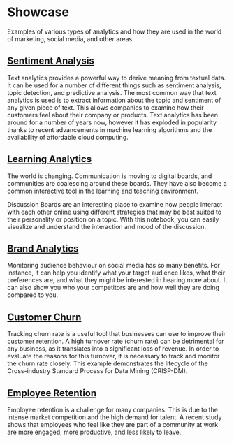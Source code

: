 # Showcase

Examples of various types of analytics and how they are used in the world
of marketing, social media, and other areas.

## [Sentiment Analysis](simple-sentiment/simple-sentiment.md)

Text analytics provides a powerful way to derive meaning from textual data.
It can be used for a number of different things such as sentiment analysis,
topic detection, and predictive analysis. The most common way that text
analytics is used is to extract information about the topic and sentiment of
any given piece of text. This allows companies to examine how their customers
feel about their company or products. Text analytics has been around for a
number of years now, however it has exploded in popularity thanks to recent
advancements in machine learning algorithms and the availability of
affordable cloud computing.

## [Learning Analytics](discussion-board/discussion-board.md)

The world is changing. Communication is moving to digital boards, and
communities are coalescing around these boards. They have also become a
common interactive tool in the learning and teaching environment.

Discussion Boards are an interesting place to examine how people interact
with each other online using different strategies that may be best suited
to their personality or position on a topic. With this notebook, you can
easily visualize and understand the interaction and mood of the discussion.


## [Brand Analytics](brand-analytics/brand-analytics.md)

Monitoring audience behaviour on social media has so many benefits. For
instance, it can help you identify what your target audience likes, what
their preferences are, and what they might be interested in hearing more
about. It can also show you who your competitors are and how well they are
doing compared to you.

## [Customer Churn](customer-churn/00_crisp-dm.md)

Tracking churn rate is a useful tool that businesses can use to improve their
customer retention. A high turnover rate (churn rate) can be detrimental for
any business, as it translates into a significant loss of revenue. In order
to evaluate the reasons for this turnover, it is necessary to track and monitor
the churn rate closely. This example demonstrates the lifecycle of the
Cross-industry Standard Process for Data  Mining (CRISP-DM).

## [Employee Retention](employee-retention.md)

Employee retention is a challenge for many companies. This is due to the
intense market competition and the high demand for talent. A recent study
shows that employees who feel like they are part of a community at work are
more engaged, more productive, and less likely to leave.

